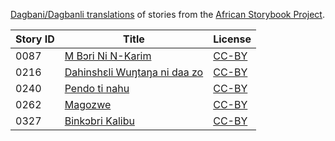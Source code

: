 [Dagbani/Dagbanli translations](http://my.africanstorybook.org/language/dagbanidagbanli) of stories from the [African Storybook Project](http://my.africanstorybook.org).

Story ID | Title | License
-------- | ----- | -------
0087 | [M  Bɔri Ni N-Karim](http://africanstorybook.org/reader.php?id=18152&d=0&a=1) | [CC-BY](https://creativecommons.org/licenses/by/3.0/)
0216 | [Dahinshɛli Wuŋtaŋa ni daa zo](http://africanstorybook.org/stories/dahinsh%C9%9Bli-wu%C5%8Bta%C5%8B-ni-daa-zo) | [CC-BY](https://creativecommons.org/licenses/by/4.0/)
0240 | [Pendo ti nahu](http://africanstorybook.org/stories/pendo-ti-nahu) | [CC-BY](https://creativecommons.org/licenses/by/3.0/)
0262 | [Magozwe](http://africanstorybook.org/reader.php?id=18162&d=0&a=1) | [CC-BY](https://creativecommons.org/licenses/by/4.0/)
0327 | [Binkɔbri Kalibu](http://africanstorybook.org/reader.php?id=18158&d=0&a=1) | [CC-BY](https://creativecommons.org/licenses/by/3.0/)
